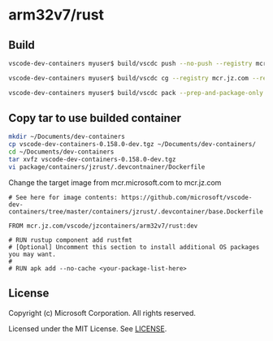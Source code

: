 # arm32v7/rust
## Build

```sh
vscode-dev-containers myuser$ build/vscdc push --no-push --registry mcr.jz.com --registry-path vscode/jzcontainers --release main jzrust
```

```sh
vscode-dev-containers myuser$ build/vscdc cg --registry mcr.jz.com --registry-path vscode/jzcontainers --release main jzrust
```

```sh
vscode-dev-containers myuser$ build/vscdc pack --prep-and-package-only --release main
```

## Copy tar to use builded container

```sh
mkdir ~/Documents/dev-containers
cp vscode-dev-containers-0.158.0-dev.tgz ~/Documents/dev-containers/
cd ~/Documents/dev-containers
tar xvfz vscode-dev-containers-0.158.0-dev.tgz
vi package/containers/jzrust/.devcontnainer/Dockerfile
```
Change the target image from mcr.microsoft.com to mcr.jz.com

```text
# See here for image contents: https://github.com/microsoft/vscode-dev-containers/tree/master/containers/jzrust/.devcontainer/base.Dockerfile

FROM mcr.jz.com/vscode/jzcontainers/arm32v7/rust:dev

# RUN rustup component add rustfmt
# [Optional] Uncomment this section to install additional OS packages you may want.
#
# RUN apk add --no-cache <your-package-list-here>
```

## License

Copyright (c) Microsoft Corporation. All rights reserved.

Licensed under the MIT License. See [LICENSE](https://github.com/Microsoft/vscode-dev-containers/blob/master/LICENSE).
